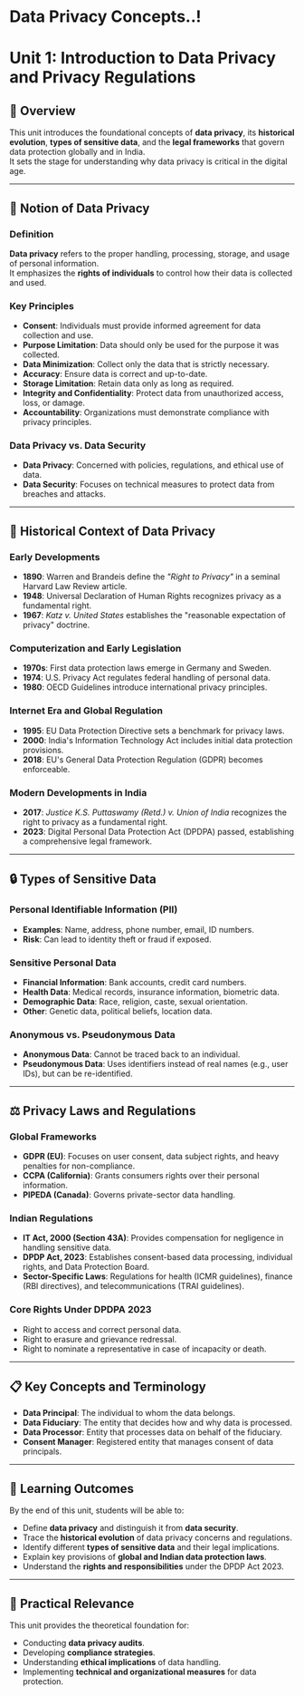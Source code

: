 # Data Privacy Concepts..!

# Unit 1: Introduction to Data Privacy and Privacy Regulations

## 📘 Overview
This unit introduces the foundational concepts of **data privacy**, its **historical evolution**, **types of sensitive data**, and the **legal frameworks** that govern data protection globally and in India.  
It sets the stage for understanding why data privacy is critical in the digital age.

---

## 🧠 Notion of Data Privacy

### Definition
**Data privacy** refers to the proper handling, processing, storage, and usage of personal information.  
It emphasizes the **rights of individuals** to control how their data is collected and used.

### Key Principles
- **Consent**: Individuals must provide informed agreement for data collection and use.  
- **Purpose Limitation**: Data should only be used for the purpose it was collected.  
- **Data Minimization**: Collect only the data that is strictly necessary.  
- **Accuracy**: Ensure data is correct and up-to-date.  
- **Storage Limitation**: Retain data only as long as required.  
- **Integrity and Confidentiality**: Protect data from unauthorized access, loss, or damage.  
- **Accountability**: Organizations must demonstrate compliance with privacy principles.  

### Data Privacy vs. Data Security
- **Data Privacy**: Concerned with policies, regulations, and ethical use of data.  
- **Data Security**: Focuses on technical measures to protect data from breaches and attacks.  

---

## 📜 Historical Context of Data Privacy

### Early Developments
- **1890**: Warren and Brandeis define the *"Right to Privacy"* in a seminal Harvard Law Review article.  
- **1948**: Universal Declaration of Human Rights recognizes privacy as a fundamental right.  
- **1967**: *Katz v. United States* establishes the "reasonable expectation of privacy" doctrine.  

### Computerization and Early Legislation
- **1970s**: First data protection laws emerge in Germany and Sweden.  
- **1974**: U.S. Privacy Act regulates federal handling of personal data.  
- **1980**: OECD Guidelines introduce international privacy principles.  

### Internet Era and Global Regulation
- **1995**: EU Data Protection Directive sets a benchmark for privacy laws.  
- **2000**: India's Information Technology Act includes initial data protection provisions.  
- **2018**: EU's General Data Protection Regulation (GDPR) becomes enforceable.  

### Modern Developments in India
- **2017**: *Justice K.S. Puttaswamy (Retd.) v. Union of India* recognizes the right to privacy as a fundamental right.  
- **2023**: Digital Personal Data Protection Act (DPDPA) passed, establishing a comprehensive legal framework.  

---

## 🔒 Types of Sensitive Data

### Personal Identifiable Information (PII)
- **Examples**: Name, address, phone number, email, ID numbers.  
- **Risk**: Can lead to identity theft or fraud if exposed.  

### Sensitive Personal Data
- **Financial Information**: Bank accounts, credit card numbers.  
- **Health Data**: Medical records, insurance information, biometric data.  
- **Demographic Data**: Race, religion, caste, sexual orientation.  
- **Other**: Genetic data, political beliefs, location data.  

### Anonymous vs. Pseudonymous Data
- **Anonymous Data**: Cannot be traced back to an individual.  
- **Pseudonymous Data**: Uses identifiers instead of real names (e.g., user IDs), but can be re-identified.  

---

## ⚖️ Privacy Laws and Regulations

### Global Frameworks
- **GDPR (EU)**: Focuses on user consent, data subject rights, and heavy penalties for non-compliance.  
- **CCPA (California)**: Grants consumers rights over their personal information.  
- **PIPEDA (Canada)**: Governs private-sector data handling.  

### Indian Regulations
- **IT Act, 2000 (Section 43A)**: Provides compensation for negligence in handling sensitive data.  
- **DPDP Act, 2023**: Establishes consent-based data processing, individual rights, and Data Protection Board.  
- **Sector-Specific Laws**: Regulations for health (ICMR guidelines), finance (RBI directives), and telecommunications (TRAI guidelines).  

### Core Rights Under DPDPA 2023
- Right to access and correct personal data.  
- Right to erasure and grievance redressal.  
- Right to nominate a representative in case of incapacity or death.  

---

## 📋 Key Concepts and Terminology
- **Data Principal**: The individual to whom the data belongs.  
- **Data Fiduciary**: The entity that decides how and why data is processed.  
- **Data Processor**: Entity that processes data on behalf of the fiduciary.  
- **Consent Manager**: Registered entity that manages consent of data principals.  

---

## 🎯 Learning Outcomes
By the end of this unit, students will be able to:
- Define **data privacy** and distinguish it from **data security**.  
- Trace the **historical evolution** of data privacy concerns and regulations.  
- Identify different **types of sensitive data** and their legal implications.  
- Explain key provisions of **global and Indian data protection laws**.  
- Understand the **rights and responsibilities** under the DPDP Act 2023.  

---

## 🔗 Practical Relevance
This unit provides the theoretical foundation for:
- Conducting **data privacy audits**.  
- Developing **compliance strategies**.  
- Understanding **ethical implications** of data handling.  
- Implementing **technical and organizational measures** for data protection.  
